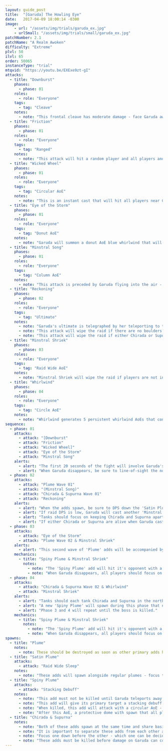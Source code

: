 ```yaml
---
layout: guide_post
title:  "[Garuda] The Howling Eye"
date:   2017-04-09 18:00:14 -0300
image:
    - url: "/assets/img/trials/garuda_ex.jpg"
    - urlSmall: "/assets/img/trials/small/garuda_ex.jpg"
patchNumber: 2.1
patchName: "A Realm Awoken"
difficulty: "Extreme"
plvl: 50
ilvl: 65
order: 50065
instanceType: "trial"
mtqvid: "https://youtu.be/EXExe9zt-gI"
attacks:
  - title: "Downburst"
    phases:
      - phase: 01
    roles:
      - role: "Everyone"
    tags:
      - tag: "Cleave"
    notes:
      - note: "This frontal cleave has moderate damage - face Garuda away from the raid."
  - title: "Friction"
    phases:
      - phase: 01
    roles:
      - role: "Everyone"
    tags:
      - tag: "Ranged"
    notes:
      - note: "This attack will hit a random player and all players and pillars near them."
  - title: "Wicked Wheel"
    phases:
      - phase: 01
    roles:
      - role: "Everyone"
    tags:
      - tag: "Circular AoE"
    notes:
      - note: "This is an instant cast that will hit all players near Garuda for moderate damage."
  - title: "Eye of the Storm"
    phases:
      - phase: 01
    roles:
      - role: "Everyone"
    tags:
      - tag: "Donut AoE"
    notes:
      - note: "Garuda will summon a donut AoE blue whirlwind that will occupy the outer ring of the arena - avoid this area by continuing the fight towards the center."
  - title: "Minstral Song"
    phases:
      - phase: 01
    roles:
      - role: "Everyone"
    tags:
      - tag: "Column AoE"
    notes:
      - note: "This attack is preceded by Garuda flying into the air - when she disappears, get to a boulder and use it to break line-of-sight when she lands to avoid damage."
  - title: "Reckoning"
    phases:
      - phase: 02
    roles:
      - role: "Everyone"
    tags:
      - tag: "Ultimate"
    notes:
      - note: "Garuda's ultimate is telegraphed by her teleporting to the middle of the arena a set amount of time after she spawns Chirada and Supurna."
      - note: "This attack will wipe the raid if there are no boulders remaining to soak the damage."
      - note: "This attack will wipe the raid if either Chirada or Supurna are still alive at this point."
  - title: "Minstral Shriek"
    phases:
      - phase: 03
    roles:
      - role: "Everyone"
    tags:
      - tag: "Raid Wide AoE"
    notes:
      - note: "Minstral Shriek will wipe the raid if players are not inside the barrier generated by the defeated 'Spiny Plume' - be sure to only kill it when Garuda begins to cast Shriek."
  - title: "Whirlwind"
    phases:
      - phase: 04
    roles:
      - role: "Everyone"
    tags:
      - tag: "Circle AoE"
    notes:
      - note: "Whirlwind generates 5 persistent whirlwind AoEs that consume a large portion of the arena in an X pattern (with one in the center)."
sequence:
  - phase: 01
    attacks:
      - attack: "[Downburst"
      - attack: "Friction"
      - attack: "Wicked Wheel]"
      - attack: "Eye of the Storm"
      - attack: "Minstral Song"
    alerts:
      - alert: "The first 20 seconds of the fight will involve Garuda's previous abilities and essentially mechanic-free DPS."
      - alert: "When Garuda disappears, be sure to line-of-sight the north to avoid damage from Minstral Song."
  - phase: 02
    attacks:
      - attack: "Plume Wave 01"
      - attack: "(Minstral Song)"
      - attack: "Chirada & Supurna Wave 01"
      - attack: "Reckoning"
    alerts:
      - alert: "When the adds spawn, be sure to DPS down the 'Satin Plume' first, otherwise it will sleep the entire raid."
      - alert: "If raid DPS is low, Garuda will cast another 'Minstral Song' from the east - this can be skipped with high DPS."
      - alert: "Tanks should focus on keeping Chirada and Supurna apart and all other players should focus one add down before the other."
      - alert: "If either Chirada or Supurna are alive when Garuda casts 'Reckoning', the raid will wipe."
  - phase: 03
    attacks:
      - attack: "Eye of the Storm"
      - attack: "Plume Wave 02 & Minstral Shriek"
    alerts:
      - alert: "This second wave of 'Plume' adds will be accompanied by a 'Spiny Plume' that must be kept alive for a later mechanic."
    mechanics:
      - title: "Spiny Plume & Minstral Shriek"
        notes:
          - note: "The 'Spiny Plume' add will hit it's opponent with a stacking debuff that will wipe the raid if it reaches 3 - tanks should provoke as necessary to keep stacks down."
          - note: "When Garuda disappears, all players should focus on DPSing down the 'Spiny Plume', avoid its circular AoE on death, and then immediately run into the protective dome it creates to avoid damage from 'Minstral Shriek'."
  - phase: 04
    attacks:
      - attack: "Chirada & Supurna Wave 02 & Whirlwind"
      - attack: "Minstral Shriek"
    alerts:
      - alert: "Tanks should each tank Chirada and Supurna in the north east and south west respectively to keep them apart."
      - alert: "A new 'Spiny Plume' will spawn during this phase that needs to be kept alive - tanks should pass this add back and forth to avoid the stacking debuff."
      - alert: "Phase 3 and 4 will repeat until the boss is killed."
    mechanics:
      - title: "Spiny Plume & Minstral Shriek"
        notes:
          - note: "The 'Spiny Plume' add will hit it's opponent with a stacking debuff that will wipe the raid if it reaches 3 - tanks should provoke as necessary to keep stacks down."
          - note: "When Garuda disappears, all players should focus on DPSing down the 'Spiny Plume', avoid its circular AoE on death, and then immediately run into the protective dome it creates to avoid damage from 'Minstral Shriek'."
spawns:
  - title: "Plume"
    notes:
      - note: These should be destroyed as soon as other primary adds have been dealt with - they focus damage on the stone pillars."
  - title: "Satin Plume"
    attacks:
      - attack: "Raid Wide Sleep"
    notes:
      - note: "These adds will spawn alongside regular plumes - focus them down as they will sleep the whole group if not destroyed fast enough."
  - title: "Spiny Plume"
    attacks:
      - attack: "Stacking Debuff"
    notes:
      - note: "This add must not be killed until Garuda teleports away to cast 'Reckoning'."
      - note: "This add will give its primary target a stacking debuff that will wipe the raid if it reaches 3 - tanks should swap as necessary."
      - note: "When killed, this add will attack with a circular AoE - dodge as necessary."
      - note: "After this AoE, a protective dome with spawn that all players must enter to avoid 'Minstral Shriek'."
  - title: "Chirada & Supurna"
    notes:
      - note: "Both of these adds spawn at the same time and share basic abilities with Garuda."
      - note: "It is important to separate these adds from each other as they buff one another if too close."
      - note: "Focus one down before the other - which one can be decided by the group."
      - note: "These adds must be killed before damage on Garuda can continue - if either is left alive when Garuda casts 'Reckoning', the raid will wipe."
---
```

